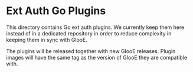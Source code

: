 # Ext Auth Go Plugins
This directory contains Go ext auth plugins. We currently keep them here instead of in a dedicated repository 
in order to reduce complexity in keeping them in sync with GlooE.

The plugins will be released together with new GlooE releases. Plugin images will have the same tag as the 
version of GlooE they are compatible with.